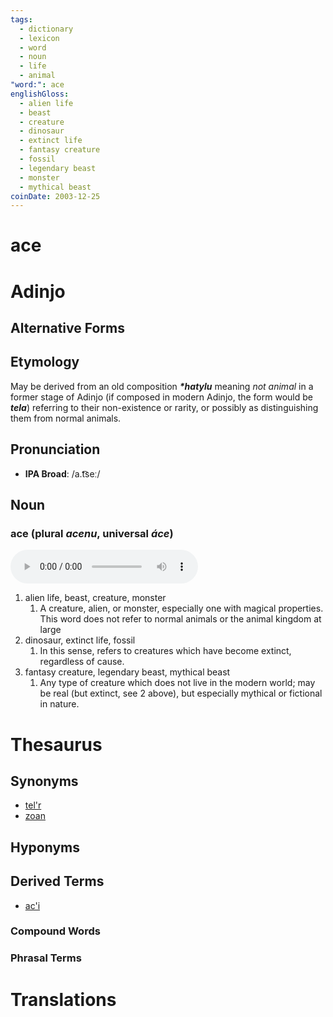 ```yaml
---
tags:
  - dictionary
  - lexicon
  - word
  - noun
  - life
  - animal
"word:": ace
englishGloss:
  - alien life
  - beast
  - creature
  - dinosaur
  - extinct life
  - fantasy creature
  - fossil
  - legendary beast
  - monster
  - mythical beast
coinDate: 2003-12-25
---
```

# ace

# Adinjo
## Alternative Forms

## Etymology

May be derived from an old composition **_*hatylu_** meaning _not animal_ in a former stage of Adinjo (if composed in modern Adinjo, the form would be **_tela_**) referring to their non-existence or rarity, or possibly as distinguishing them from normal animals.

## Pronunciation
- **IPA Broad**: /a.t͡seː/

## Noun

### ace (plural *acenu*, universal *áce*)
![Listen](audio/01-adob/mp3/ace.mp3)
1. alien life, beast, creature, monster
	1. A creature, alien, or monster, especially one with magical properties. This word does not refer to normal animals or the animal kingdom at large
2. dinosaur, extinct life, fossil
	1. In this sense, refers to creatures which have become extinct, regardless of cause.
3. fantasy creature, legendary beast, mythical beast
	1. Any type of creature which does not live in the modern world; may be real (but extinct, see 2 above), but especially mythical or fictional in nature.

# Thesaurus
## Synonyms
- [tel'r](lexicon/t/telru.md)
- [zoan](lexicon/z/zoan.md)

## Hyponyms

## Derived Terms
- [ac'i](lexicon/a/ac'i.md)

### Compound Words
### Phrasal Terms

# Translations
